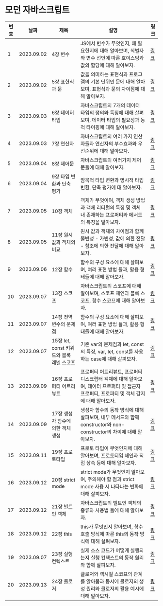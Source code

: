 # 모던 자바스크립트

| 번호 | 날짜       | 제목                                      | 설명                                                                                                                                      | 링크                                                                          |
| ---- | ---------- | ----------------------------------------- | ----------------------------------------------------------------------------------------------------------------------------------------- | ----------------------------------------------------------------------------- |
| 1    | 2023.09.02 | 4장 변수                                  | JS에서 변수가 무엇인지, 왜 필요한지에 대해 알아보며, 식별자와 변수 선언에 따른 호이스팅과 값의 할당에 대해 알아보자.                      | [링크](https://www.notion.so/4-30418a63c6244e41a530b0d9dbb1b240)              |
| 2    | 2023.09.02 | 5장 표현식과 문                           | 값을 의미하는 표현식과 프로그램의 기본 단위인 문에 대해 알아보며, 표현식과 문의 차이점에 대해 알아보자.                                   | [링크](https://www.notion.so/5-07b8408fc2c84dfcb983f61297302769)              |
| 3    | 2023.09.03 | 6장 데이터 타입                           | 자바스크립트의 7개의 데이터 타입의 정의와 특징에 대해 살펴보며, 데이터 타입의 필요성과 동적 타이핑에 대해 알아보자.                       | [링크](https://www.notion.so/6-a4d4a67e3c804833ba6f669964dbd3e4)              |
| 4    | 2023.09.03 | 7장 연산자                                | 자바스크립트의 여러 가지 연산자들과 연산자의 부수효과와 우선순위에 대해 알아보자.                                                         | [링크](https://www.notion.so/7-c6968db21cfe423495f433fea3a71c97)              |
| 5    | 2023.09.04 | 8장 제어문                                | 자바스크립트의 여러가지 제어문들에 대해 알아보자.                                                                                         | [링크](https://www.notion.so/8-0dbcf9b3ffe646699d0371fdc828d9f5)              |
| 6    | 2023.09.04 | 9장 타입 변환과 단축 평가                 | 암묵적 타입 변환과 명시적 타입 변환, 단축 평가에 대 알아보자.                                                                             | [링크](https://www.notion.so/9-2a6bd99282e845b08d6459e6a903370c)              |
| 7    | 2023.09.05 | 10장 객체                                 | 객체가 무엇이며, 객체 생성 방법과 객체 리터럴의 특징 및 객체 내 존재하는 프로퍼티와 메서드의 특징을 알아보자.                             | [링크](https://www.notion.so/10-720a5df3630b4fb3b002535af50a4bb3)             |
| 8    | 2023.09.05 | 11장 원시 값과 객체의 비교                | 원시 값과 객체의 차이점과 함께 불변성 - 가변성, 값에 의한 전달 - 참조에 의한 전달에 대해 알아보자.                                        | [링크](https://www.notion.so/11-7f45814465554a71a553ee92e2e4093f)             |
| 9    | 2023.09.06 | 12장 함수                                 | 함수의 구성 요소에 대해 살펴보며, 여러 표현 방법 들과, 활용 형태들에 대해 알아보자.                                                       | [링크](https://www.notion.so/12-3f238437f83448ed8d468123e572eb6c)             |
| 10   | 2023.09.07 | 13장 스코프                               | 자바스크립트의 스코프에 대해 알아보며, 스코프 체인과 블록 스코프, 함수 스코프에 대해 알아보자.                                            | [링크](https://www.notion.so/13-17719a1993024ec5a145ebcb56557359)             |
| 11   | 2023.09.07 | 14장 전역변수의 문제점                    | 함수의 구성 요소에 대해 살펴보며, 여러 표현 방법 들과, 활용 형태들에 대해 알아보자.                                                       | [링크](https://www.notion.so/14-eced72ccc7dc43c1821c4638ffd40520)             |
| 12   | 2023.09.07 | 15장 let, const 키워드와 블록 레벨 스코프 | 기존 var의 문제점과 let, const의 특징, var, let, const를 사용하는 case에 대해 살펴보자.                                                   | [링크](https://www.notion.so/13-17719a1993024ec5a145ebcb56557359)             |
| 13   | 2023.09.09 | 16장 프로퍼티 어트리뷰트                  | 프로퍼티 어트리뷰트, 프로퍼티 디스크립터 객체에 대해 알아보며, 데이터 프로퍼티 및 접근자 프로퍼티, 프로퍼티 및 객체 감지에 대해 알아보자. | [링크](https://www.notion.so/16-21afea875f704d42b47a1c0eaf467cdc)             |
| 14   | 2023.09.09 | 17장 생성자 함수에 의한 객체 생성         | 생성자 함수의 동작 방식에 대해 살펴보며, 내부 메서드와 함께 constructor와 non-constructor의 차이에 대해 알아보자.                         | [링크](https://www.notion.so/17-beb6e2c014c34d51bfd6eae14084878f)             |
| 15   | 2023.09.11 | 19장 프로토타입                           | 프로토 타입이 무엇인지에 대해 알아보며, 프로토티입 체인과 직접 상속 등에 대해 알아보자.                                                   | [링크](https://www.notion.so/19-da975dc5a3b34573899148b5c61e2b08)             |
| 16   | 2023.09.12 | 20장 strict mode                          | strict mode가 무엇인지 알아보며, 주의해야 할 점과 strict mode 사용 시 나타나는 변화에 대해 살펴보자.                                      | [링크](https://www.notion.so/20-strict-mode-82a1c59896324bedaa92c26e099cd6c4) |
| 17   | 2023.09.12 | 21장 빌트인 객체                          | 자바스크립트의 빌트인 객체의 종류와 사용법 들에 대해 알아보자.                                                                            | [링크](https://www.notion.so/21-2b3a108291ae47a0b1162917aea51a01)             |
| 18   | 2023.09.12 | 22장 this                                 | this가 무엇인지 알아보며, 함수 호출 방식에 따른 this의 동작 방식에 대해 살펴보자.                                                         | [링크](https://www.notion.so/22-this-65f080a3de4644619635d8808179a5fb)        |
| 19   | 2023.09.07 | 23장 실행 컨텍스트                        | 실제 소스 코드가 어떻게 실행되는지 실행 컨텍스트의 동작 원리와 함께 살펴보자.                                                             | [링크](https://www.notion.so/23-c014ada707f746b792daf5deecc39cb2)             |
| 20   | 2023.09.13 | 24장 클로저                               | 클로저와 렉시컬 스코프의 관계를 알아봄과 동시에 클로저의 생성 원리와 클로저의 활용 예시에 대해 알아보자.                                  | [링크](https://www.notion.so/24-02a110c0132044b08f08efe47a560ae0)             |
